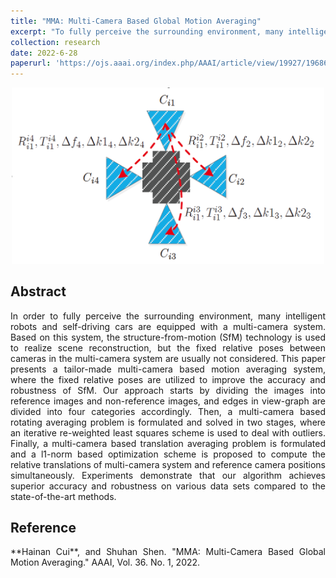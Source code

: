 ```yaml
---
title: "MMA: Multi-Camera Based Global Motion Averaging"
excerpt: "To fully perceive the surrounding environment, many intelligent robots and self-driving cars are equipped with a multi-camera system. We propose tailor-made multi-camera based motion averaging system that calibrates and fuses the rigged constraints automatically. Experiments demonstrate that our algorithm achieves superior accuracy and robustness on various data sets compared to the state-of-the-art methods. <br/><img src='/images/MMA.png' width='500'>"
collection: research
date: 2022-6-28
paperurl: 'https://ojs.aaai.org/index.php/AAAI/article/view/19927/19686'
---
```


<div align='center'>
  <img src="/images/MMA.png" width="500">  
</div>

## Abstract

<p align = "justify">
In order to fully perceive the surrounding environment, many intelligent robots and self-driving cars are equipped with a multi-camera system. Based on this system, the structure-from-motion (SfM) technology is used to realize scene reconstruction, but the fixed relative poses between cameras in the multi-camera system are usually not considered. This paper presents a tailor-made multi-camera based motion averaging system, where the fixed relative poses are utilized to improve the accuracy and robustness of SfM. Our approach starts by dividing the images into reference images and non-reference images, and edges in view-graph are divided into four categories accordingly. Then, a multi-camera based rotating averaging problem is formulated and solved in two stages, where an iterative re-weighted least squares scheme is used to deal with outliers. Finally, a multi-camera based translation averaging problem is formulated and a l1-norm based optimization scheme is proposed to compute the relative translations of multi-camera system and reference camera positions simultaneously. Experiments demonstrate that our algorithm achieves superior accuracy and robustness on various data sets compared to the state-of-the-art methods.
</p>

## Reference

<p align = "justify">
**Hainan Cui**, and Shuhan Shen. "MMA: Multi-Camera Based Global Motion Averaging." AAAI, Vol. 36. No. 1, 2022.
</p>